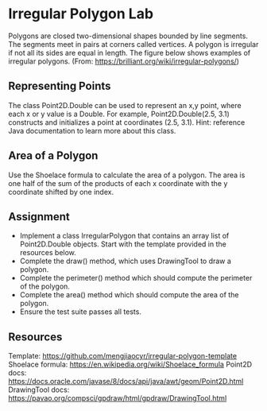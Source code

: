 # Irregular Polygon Lab

Polygons are closed two-dimensional shapes bounded by line segments. The segments meet in pairs at corners called vertices. A polygon is irregular if not all its sides are equal in length. The figure below shows examples of irregular polygons.
(From: https://brilliant.org/wiki/irregular-polygons/)

## Representing Points
The class Point2D.Double can be used to represent an x,y point, where each x or y value is a Double. For example, Point2D.Double(2.5, 3.1) constructs and initializes a point at coordinates (2.5, 3.1). Hint: reference Java documentation to learn more about this class. 

## Area of a Polygon
Use the Shoelace formula to calculate the area of a polygon. The area is one half of the sum of the products of each x coordinate with the y coordinate shifted by one index. 

## Assignment
 - Implement a class IrregularPolygon that contains an array list of Point2D.Double objects. Start with the template provided in the resources below.
 - Complete the draw() method, which uses DrawingTool to draw a polygon.
 - Complete the perimeter() method which should compute the perimeter of the polygon.
 - Complete the area() method which should compute the area of the polygon.
 - Ensure the test suite passes all tests.

## Resources
Template: https://github.com/mengjiaocyr/irregular-polygon-template
Shoelace formula: https://en.wikipedia.org/wiki/Shoelace_formula
Point2D docs: https://docs.oracle.com/javase/8/docs/api/java/awt/geom/Point2D.html
DrawingTool docs: https://pavao.org/compsci/gpdraw/html/gpdraw/DrawingTool.html
